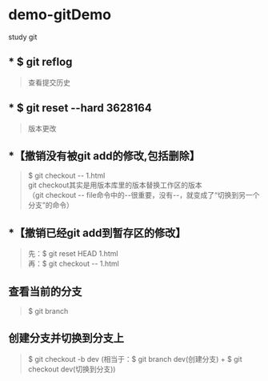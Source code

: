 # demo-gitDemo
study git

## * $ git reflog
 >查看提交历史

## * $ git reset --hard 3628164
 >版本更改

## *【撤销没有被git add的修改,包括删除】
 > $ git checkout -- 1.html <br/>
 >git checkout其实是用版本库里的版本替换工作区的版本 <br/>
 >（git checkout -- file命令中的--很重要，没有--，就变成了“切换到另一个分支”的命令）

## *【撤销已经git add到暂存区的修改】
 >先：$ git reset HEAD 1.html <br/>
 >再：$ git checkout -- 1.html

## 查看当前的分支
 >$ git branch

## 创建分支并切换到分支上
 >$ git checkout -b dev
 >(相当于：$ git branch dev(创建分支) + $ git checkout dev(切换到分支))

